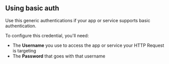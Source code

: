 ## Using basic auth

Use this generic authentications if your app or service supports basic authentication.

To configure this credential, you'll need:

- The **Username** you use to access the app or service your HTTP Request is targeting
- The **Password** that goes with that username